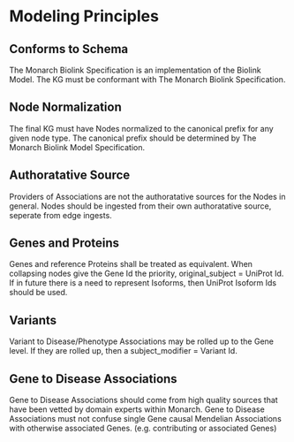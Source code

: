 # Modeling Principles

## Conforms to Schema
The Monarch Biolink Specification is an implementation of the Biolink Model.
The KG must be conformant with The Monarch Biolink Specification.

## Node Normalization
The final KG must have Nodes normalized to the canonical prefix for any given node type.
The canonical prefix should be determined by The Monarch Biolink Model Specification.

## Authoratative Source
Providers of Associations are not the authoratative sources for the Nodes in general. Nodes should be ingested from their
own authoratative source, seperate from edge ingests.

## Genes and Proteins
Genes and reference Proteins shall be treated as equivalent.
When collapsing nodes give the Gene Id the priority, original_subject = UniProt Id.
If in future there is a need to represent Isoforms, then UniProt Isoform Ids should be used.

## Variants
Variant to Disease/Phenotype Associations may be rolled up to the Gene level.
If they are rolled up, then a subject_modifier = Variant Id.

## Gene to Disease Associations
Gene to Disease Associations should come from high quality sources that have been vetted by domain experts within Monarch.
Gene to Disease Associations must not confuse single Gene causal Mendelian Associations with otherwise associated Genes. (e.g. contributing or associated Genes)

